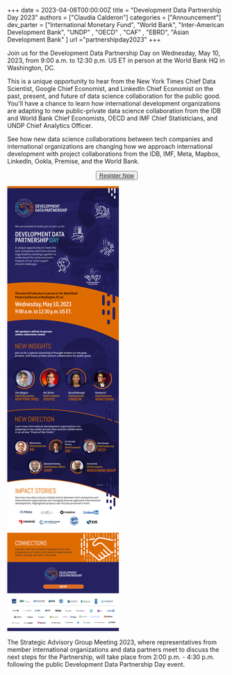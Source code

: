 +++
date =  2023-04-06T00:00:00Z
title = "Development Data Partnership Day 2023"
authors = ["Claudia Calderon"]
categories = ["Announcement"]
dev_parter = ["International Monetary Fund", "World Bank", "Inter-American Development Bank", "UNDP" , "OECD" , "CAF" , "EBRD", "Asian Development Bank" ]
url ="partnershipday2023"
+++

Join us for the Development Data Partnership Day on Wednesday, May 10, 2023, from 9:00 a.m. to 12:30 p.m. US ET in person at the World Bank HQ in Washington, DC.

This is a unique opportunity to hear from the New York Times Chief Data Scientist, Google Chief Economist, and LinkedIn Chief Economist on the past, present, and future of data science collaboration for the public good. You'll have a chance to learn how international development organizations are adapting to new public-private data science collaboration from the IDB and World Bank Chief Economists, OECD and IMF Chief Statisticians, and UNDP Chief Analytics Officer.

See how new data science collaborations between tech companies and international organizations are changing how we approach international development with project collaborations from the IDB, IMF, Meta, Mapbox, Linkedln, Ookla, Premise, and the World Bank.

<p style="text-align:center">
    <button type="button" class="btn btn-outline-info"><a href="https://datapartnership.org/partnershipday2023/registration"> Register Now </a>
    </button>

[![](/images/updates/partnership-day-2023/keynotes.png)](https://datapartnership.org/partnershipday2023/registration)


The Strategic Advisory Group Meeting 2023, where representatives from member international organizations and data partners meet to discuss the next steps for the Partnership, will take place from 2:00 p.m. - 4:30 p.m. following the public Development Data Partnership Day event.
